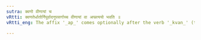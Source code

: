 ```yaml
---
sutra: क्वणो वीणायां च
vRtti: क्वणतेर्धातोर्निपूर्वादनुपसर्गाच्च वीणायां वा अप्प्रत्ययो भवति ॥
vRtti_eng: The affix '_ap_' comes optionally after the verb '_kvan_' (to jingle), when '_ni_' is in composition with it, as well as when it is without any _upasarga_, or when 'flute' is meant.

---
```

